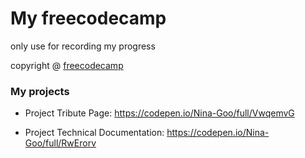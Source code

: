 # My freecodecamp

only use for recording my progress

copyright @ [freecodecamp](https://www.freecodecamp.org/learn)

### My projects

- Project Tribute Page: https://codepen.io/Nina-Goo/full/VwqemvG

- Project Technical Documentation: https://codepen.io/Nina-Goo/full/RwErorv
